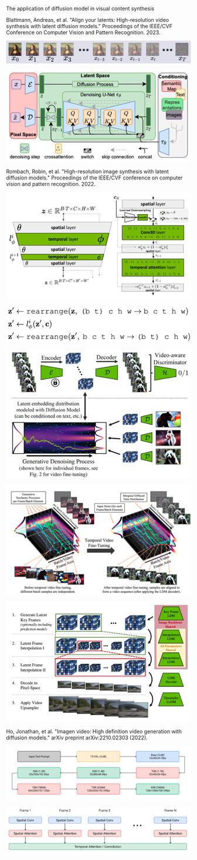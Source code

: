 The application of diffusion model in visual content synthesis


Blattmann, Andreas, et al. "Align your latents: High-resolution video synthesis with latent diffusion models." Proceedings of the IEEE/CVF Conference on Computer Vision and Pattern Recognition. 2023.


![img](./Markdown/Images/2024-03-11-1/img_2_1.png)


![img](./Markdown/Images/2024-03-11-1/img_2_2.png)


Rombach, Robin, et al. "High-resolution image synthesis with latent diffusion models." Proceedings of the IEEE/CVF conference on computer vision and pattern recognition. 2022.


![img](./Markdown/Images/2024-03-11-1/img_3_1.png)


![img](./Markdown/Images/2024-03-11-1/img_3_2.png)


![img](./Markdown/Images/2024-03-11-1/img_4_1.png)


![img](./Markdown/Images/2024-03-11-1/img_5_1.png)


![img](./Markdown/Images/2024-03-11-1/img_6_1.png)


Ho, Jonathan, et al. "Imagen video: High definition video generation with diffusion models." arXiv preprint arXiv:2210.02303 (2022).


![img](./Markdown/Images/2024-03-11-1/img_8_1.png)


![img](./Markdown/Images/2024-03-11-1/img_9_1.png)

